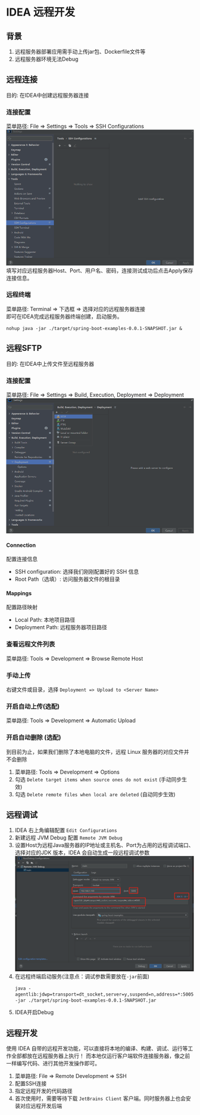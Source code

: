 # IDEA 远程开发

## 背景
1. 远程服务器部署应用需手动上传jar包、Dockerfile文件等
2. 远程服务器环境无法Debug

## 远程连接

目的: 在IDEA中创建远程服务器连接
### 连接配置
菜单路径: File => Settings => Tools => SSH Configurations  
![SSH](../杂文/imgs/SSH.png)  
填写对应远程服务器Host、Port、用户名、密码，连接测试成功后点击Apply保存连接信息。

### 远程终端
菜单路径: Terminal => 下选框 => 选择对应的远程服务器连接  
即可在IDEA完成远程服务器终端创建，启动服务。
```shell
nohup java -jar ./target/spring-boot-examples-0.0.1-SNAPSHOT.jar &
```

## 远程SFTP
目的: 在IDEA中上传文件至远程服务器

### 连接配置
菜单路径: File => Settings => Build, Execution, Deployment => Deployment  
![SFTP](../杂文/imgs/SFTP.png)  

#### Connection
配置连接信息
- SSH configuration: 选择我们刚刚配置好的 SSH 信息
- Root Path（选填）: 访问服务器文件的根目录

#### Mappings
配置路径映射
- Local Path: 本地项目路径
- Deployment Path: 远程服务器项目路径

### 查看远程文件列表

菜单路径: Tools => Development => Browse Remote Host

### 手动上传

右键文件或目录，选择 `Deployment => Upload to <Server Name>`

### 开启自动上传(选配)

菜单路径: Tools => Development => Automatic Upload

### 开启自动删除 (选配)
到目前为止，如果我们删除了本地电脑的文件，远程 Linux 服务器的对应文件并不会删除

1. 菜单路径: Tools => Development => Options
2. 勾选 `Delete target items when source ones do not exist` (手动同步生效)
3. 勾选 `Delete remote files when local are deleted` (自动同步生效)

## 远程调试

1. IDEA 右上角编辑配置 `Edit Configurations`
2. 新建远程 JVM Debug 配置 `Remote JVM Debug`
3. 设置Host为远程Java服务器的IP地址或主机名、Port为占用的远程调试端口、选择对应的JDK 版本，IDEA 会自动生成一段远程调试参数
   ![img.png](../杂文/imgs/IDEA.png)
4. 在远程终端启动服务(注意点：调试参数需要放在`-jar`前面)  
   ```shell
   java -agentlib:jdwp=transport=dt_socket,server=y,suspend=n,address=*:5005 -jar ./target/spring-boot-examples-0.0.1-SNAPSHOT.jar
   ```
5. IDEA开启Debug

## 远程开发

使用 IDEA 自带的远程开发功能，可以直接将本地的编译、构建、调试、运行等工作全部都放在远程服务器上执行！
而本地仅运行客户端软件连接服务器，像之前一样编写代码、进行其他开发操作即可。

1. 菜单路径: File => Remote Development => SSH
2. 配置SSH连接
3. 指定远程开发的代码路径
4. 首次使用时，需要等待下载 `JetBrains Client` 客户端。同时服务器上也会安装对应远程开发后端

